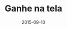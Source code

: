 ---
title: Ganhe na tela
layout: default
modal-id: 7
date: 2015-09-10
img: ganhenatela.png
alt: image-alt
project-date: Setembro de 2015
client: Ganhe na tela
client-url: http://www.ganhenatela.com.br/
category: Desenvolvimento Android Nativo
description: Desbloqueie seu celular, veja anúncios e ganhe créditos. Trabalhei no desenvolvimento do aplicativo nativo android, fiz a sincronia dos banners com a nova versão da API em Rails.

---